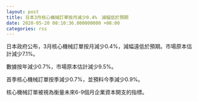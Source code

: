 ```yaml
---
layout: post
title: 日本3月核心機械訂單按月減少0.4%　減幅低於預期
date: 2020-05-20 08:10:36.000000000 +08:00
categories: rss
---
```


日本政府公布，3月核心機械訂單按月減少0.4%，減幅遠低於預期。市場原本估計減少7.1%。

數據按年減少0.7%，市場原本估計減少9.5%。

首季核心機械訂單按季減少0.7%，並預料今季減少0.9%。

核心機械訂單被視為衡量未來6-9個月企業資本開支的指標。
